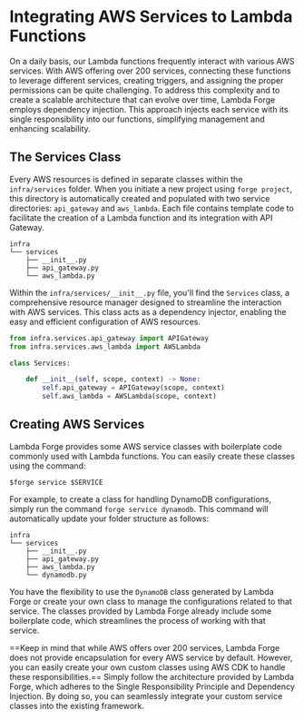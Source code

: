 # Integrating AWS Services to Lambda Functions

On a daily basis, our Lambda functions frequently interact with various AWS services. With AWS offering over 200 services, connecting these functions to leverage different services, creating triggers, and assigning the proper permissions can be quite challenging. To address this complexity and to create a scalable architecture that can evolve over time, Lambda Forge employs dependency injection. This approach injects each service with its single responsibility into our functions, simplifying management and enhancing scalability.

## The Services Class

Every AWS resources is defined in separate classes within the `infra/services` folder. When you initiate a new project using `forge project`, this directory is automatically created and populated with two service directories: `api_gateway` and `aws_lambda`. Each file contains template code to facilitate the creation of a Lambda function and its integration with API Gateway.

```
infra
└── services
    ├── __init__.py
    ├── api_gateway.py
    └── aws_lambda.py
```


Within the `infra/services/__init__.py` file, you'll find the `Services` class, a comprehensive resource manager designed to streamline the interaction with AWS services. This class acts as a dependency injector, enabling the easy and efficient configuration of AWS resources.

```python title="infra/services/__init__.py"
from infra.services.api_gateway import APIGateway
from infra.services.aws_lambda import AWSLambda

class Services:

    def __init__(self, scope, context) -> None:
        self.api_gateway = APIGateway(scope, context)
        self.aws_lambda = AWSLambda(scope, context)
```

## Creating AWS Services

Lambda Forge provides some AWS service classes with boilerplate code commonly used with Lambda functions. You can easily create these classes using the command:

`$forge service $SERVICE`

For example, to create a class for handling DynamoDB configurations, simply run the command `forge service dynamodb`. This command will automatically update your folder structure as follows:

```hl_lines="6"
infra
└── services
    ├── __init__.py
    ├── api_gateway.py
    ├── aws_lambda.py
    └── dynamodb.py
```

You have the flexibility to use the `DynamoDB` class generated by Lambda Forge or create your own class to manage the configurations related to that service. The classes provided by Lambda Forge already include some boilerplate code, which streamlines the process of working with that service.

==Keep in mind that while AWS offers over 200 services, Lambda Forge does not provide encapsulation for every AWS service by default. However, you can easily create your own custom classes using AWS CDK to handle these responsibilities.== Simply follow the architecture provided by Lambda Forge, which adheres to the Single Responsibility Principle and Dependency Injection. By doing so, you can seamlessly integrate your custom service classes into the existing framework.






